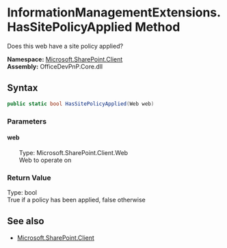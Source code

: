 # InformationManagementExtensions.HasSitePolicyApplied Method  
Does this web have a site policy applied?  

**Namespace:** [Microsoft.SharePoint.Client](Microsoft.SharePoint.Client.md)  
**Assembly:** OfficeDevPnP.Core.dll  
## Syntax
```C#
public static bool HasSitePolicyApplied(Web web)
```
### Parameters
#### web  
&emsp;&emsp;Type: Microsoft.SharePoint.Client.Web  
&emsp;&emsp;Web to operate on  

### Return Value
Type: bool  
True if a policy has been applied, false otherwise

## See also
- [Microsoft.SharePoint.Client](Microsoft.SharePoint.Client.md)
